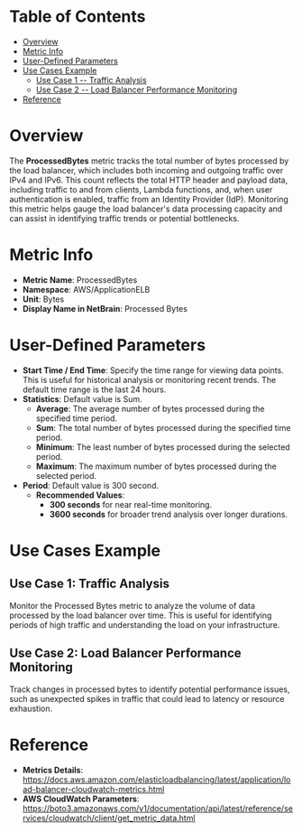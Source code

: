 # Table of Contents
- [Overview](#overview)
- [Metric Info](#metric-info)
- [User-Defined Parameters](#user-defined-parameters)
- [Use Cases Example](#example)
    - [Use Case 1 -- Traffic Analysis](#example-1) 
    - [Use Case 2 -- Load Balancer Performance Monitoring](#example-2)
- [Reference](#reference)

# Overview <a name="overview"></a>
The <b>ProcessedBytes</b> metric tracks the total number of bytes processed by the load balancer, which includes both incoming and outgoing traffic over IPv4 and IPv6. This count reflects the total HTTP header and payload data, including traffic to and from clients, Lambda functions, and, when user authentication is enabled, traffic from an Identity Provider (IdP). Monitoring this metric helps gauge the load balancer's data processing capacity and can assist in identifying traffic trends or potential bottlenecks.

# Metric Info <a name="metric-info"></a>
* <b>Metric Name</b>: ProcessedBytes   
* <b>Namespace</b>: AWS/ApplicationELB
* <b>Unit</b>: Bytes
* <b>Display Name in NetBrain</b>: Processed Bytes


# User-Defined Parameters <a name="user-defined-parameters"></a>
* <b>Start Time / End Time</b>: Specify the time range for viewing data points. This is useful for historical analysis or monitoring recent trends. The default time range is the last 24 hours.
* <b>Statistics</b>: Default value is Sum.
  * <b>Average</b>: The average number of bytes processed during the specified time period.
  * <b>Sum</b>: The total number of bytes processed during the specified time period.
  * <b>Minimum</b>: The least number of bytes processed during the selected period.
  * <b>Maximum</b>: The maximum number of bytes processed during the selected period.
* <b>Period</b>: Default value is 300 second.
  * <b>Recommended Values</b>:
    * <b>300 seconds</b> for near real-time monitoring.
    * <b>3600 seconds</b> for broader trend analysis over longer durations.

# Use Cases Example <a name="example"></a>
## Use Case 1: Traffic Analysis <a name="example-1"></a>
Monitor the Processed Bytes metric to analyze the volume of data processed by the load balancer over time. This is useful for identifying periods of high traffic and understanding the load on your infrastructure.


## Use Case 2: Load Balancer Performance Monitoring <a name="example-2"></a>
Track changes in processed bytes to identify potential performance issues, such as unexpected spikes in traffic that could lead to latency or resource exhaustion.




# Reference <a name="reference"></a>
* <b>Metrics Details</b>: https://docs.aws.amazon.com/elasticloadbalancing/latest/application/load-balancer-cloudwatch-metrics.html
* <b>AWS CloudWatch Parameters</b>: https://boto3.amazonaws.com/v1/documentation/api/latest/reference/services/cloudwatch/client/get_metric_data.html
